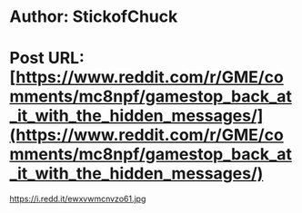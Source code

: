 # Author: StickofChuck
# Post URL: [https://www.reddit.com/r/GME/comments/mc8npf/gamestop_back_at_it_with_the_hidden_messages/](https://www.reddit.com/r/GME/comments/mc8npf/gamestop_back_at_it_with_the_hidden_messages/)


https://i.redd.it/ewxvwmcnvzo61.jpg